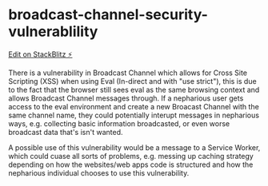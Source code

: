 # broadcast-channel-security-vulnerablility

[Edit on StackBlitz ⚡️](https://stackblitz.com/edit/vitejs-vite-snzbg2)

There is a vulnerability in Broadcast Channel which allows for Cross Site Scripting (XSS) when using Eval (In-direct and with "use strict"), this is due to the fact that the browser still sees eval as the same browsing context and allows Broadcast Channel messages through. If a nepharious user gets access to the eval environment and create a new Broacast Channel with the same channel name, they could potentially interupt messages in nepharious ways, e.g. collecting basic information broadcasted, or even worse broadcast data that's isn't wanted.   

A possible use of this vulnerability would be a message to a Service Worker, which could cuase all sorts of problems, e.g. messing up caching strategy depending on how the websites/web apps code is structured and how the nepharious individual chooses to use this vulnerability.

